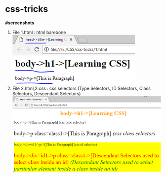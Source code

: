 # css-tricks

**#screenshots**
1. File 1.html  : html barebone
![enter image description here](https://github.com/manojkmishra/css-tricks/blob/master/screenshots/1.PNG)
2. File 2.html,2.css  : css selectors (Type Selectors, ID Selectors, Class Selectors, Descendant Selectors)
![enter image description here](https://github.com/manojkmishra/css-tricks/blob/master/screenshots/2.PNG)